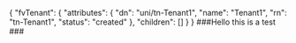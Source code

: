 {
  "fvTenant": {
    "attributes": {
      "dn": "uni/tn-Tenant1",
      "name": "Tenant1",
      "rn": "tn-Tenant1",
      "status": "created"
    },
    "children": []
  }
}
###Hello this is a test ###